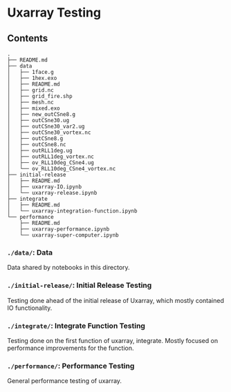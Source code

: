 # Uxarray Testing

## Contents

```
.
├── README.md
├── data
│   ├── 1face.g
│   ├── 1hex.exo
│   ├── README.md
│   ├── grid.nc
│   ├── grid_fire.shp
│   ├── mesh.nc
│   ├── mixed.exo
│   ├── new_outCSne8.g
│   ├── outCSne30.ug
│   ├── outCSne30_var2.ug
│   ├── outCSne30_vortex.nc
│   ├── outCSne8.g
│   ├── outCSne8.nc
│   ├── outRLL1deg.ug
│   ├── outRLL1deg_vortex.nc
│   ├── ov_RLL10deg_CSne4.ug
│   └── ov_RLL10deg_CSne4_vortex.nc
├── initial-release
│   ├── README.md
│   ├── uxarray-IO.ipynb
│   └── uxarray-release.ipynb
├── integrate
│   ├── README.md
│   └── uxarray-integration-function.ipynb
└── performance
    ├── README.md
    ├── uxarray-performance.ipynb
    └── uxarray-super-computer.ipynb
```

### `./data/`: Data

Data shared by notebooks in this directory.

### `./initial-release/`: Initial Release Testing

Testing done ahead of the initial release of Uxarray, which mostly contained IO functionality.

### `./integrate/`: Integrate Function Testing

Testing done on the first function of uxarray, integrate. Mostly focused on performance improvements for the function.

### `./performance/`: Performance Testing

General performance testing of uxarray.

